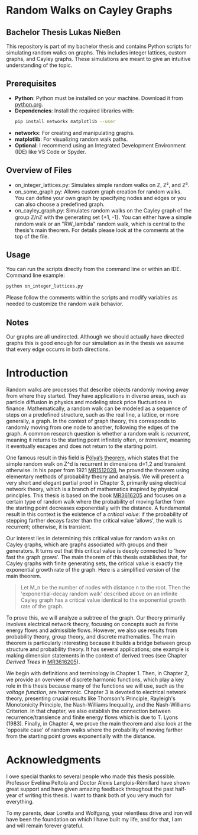 # Random Walks on Cayley Graphs

## Bachelor Thesis Lukas Nießen

This repository is part of my bachelor thesis and contains Python scripts for simulating random walks on graphs. This includes integer lattices, custom graphs, and Cayley graphs. These simulations are meant to give an intuitive understanding of the topic.

## Prerequisites

- **Python**: Python must be installed on your machine. Download it from [python.org](https://www.python.org/).
- **Dependencies**: Install the required libraries with:
  ```bash
  pip install networkx matplotlib --user
  ```
- **networkx**: For creating and manipulating graphs.
- **matplotlib**: For visualizing random walk paths.
- **Optional**: I recommend using an Integrated Development Environment (IDE) like VS Code or Spyder.

## Overview of Files

- on_integer_lattices.py: Simulates simple random walks on ℤ, ℤ², and ℤ³.
- on_some_graph.py: Allows custom graph creation for random walks. You can define your own graph by specifying nodes and edges or you can also choose a predefined graph.
- on_cayley_graph.py: Simulates random walks on the Cayley graph of the group ℤ/nℤ with the generating set {+1, -1}. You can either have a simple random walk or an "RW_lambda" random walk, which is central to the thesis's main theorem. For details please look at the comments at the top of the file.

## Usage

You can run the scripts directly from the command line or within an IDE. Command line example:

```bash
python on_integer_lattices.py
```

Please follow the comments within the scripts and modify variables as needed to customize the random walk behavior.

## Notes

Our graphs are all undirected. Although we should actually have directed graphs this is good enough for our simulation as in the thesis we assume that every edge occurrs in both directions.

# Introduction

Random walks are processes that describe objects randomly moving away from where they started. They have applications in diverse areas, such as particle diffusion in physics and modeling stock price fluctuations in finance. Mathematically, a random walk can be modeled as a sequence of steps on a predefined structure, such as the real line, a lattice, or more generally, a graph. In the context of graph theory, this corresponds to randomly moving from one node to another, following the edges of the graph. A common research question is whether a random walk is _recurrent_, meaning it returns to the starting point infinitely often, or _transient_, meaning it eventually escapes and does not return to the starting point.

One famous result in this field is [Pólya’s theorem](https://en.wikipedia.org/wiki/Random_walk#Higher_dimensions), which states that the simple random walk on Z^d is recurrent in dimensions d=1,2 and transient otherwise. In his paper from 1921 [MR1512028](https://doi.org/10.1007/BF01458701), he proved the theorem using elementary methods of probability theory and analysis. We will present a very short and elegant partial proof in Chapter 3, primarily using electrical network theory, which is a branch of mathematics inspired by physical principles. This thesis is based on the book [MR3616205](http://dx.doi.org/10.1017/9781316672815) and focuses on a certain type of random walk where the probability of moving farther from the starting point decreases exponentially with the distance. A fundamental result in this context is the existence of a _critical value_: if the probability of stepping farther decays faster than the critical value 'allows', the walk is recurrent; otherwise, it is transient.

Our interest lies in determining this critical value for random walks on Cayley graphs, which are graphs associated with groups and their generators. It turns out that this critical value is deeply connected to 'how fast the graph grows'. The main theorem of this thesis establishes that, for Cayley graphs with finite generating sets, the critical value is exactly the exponential growth rate of the graph. Here is a simplified version of the main theorem.

> Let M_n be the number of nodes with distance n to the root. Then the 'exponential-decay random walk' described above on an infinite Cayley graph has a critical value identical to the exponential growth rate of the graph.

To prove this, we will analyze a subtree of the graph. Our theory primarily involves electrical network theory, focusing on concepts such as finite energy flows and admissible flows. However, we also use results from probability theory, group theory, and discrete mathematics. The main theorem is particularly interesting because it builds a bridge between group structure and probability theory. It has several applications; one example is making dimension statements in the context of derived trees (see Chapter _Derived Trees_ in [MR3616205](http://dx.doi.org/10.1017/9781316672815)).

We begin with definitions and terminology in Chapter 1. Then, in Chapter 2, we provide an overview of discrete harmonic functions, which play a key role in this thesis because many of the functions we will use, such as the _voltage function_, are harmonic. Chapter 3 is devoted to electrical network theory, presenting crucial results like Thomson's Principle, Rayleigh's Monotonicity Principle, the Nash-Williams Inequality, and the Nash-Williams Criterion. In that chapter, we also establish the connection between recurrence/transience and finite energy flows which is due to T. Lyons (1983). Finally, in Chapter 4, we prove the main theorem and also look at the 'opposite case' of random walks where the probability of moving farther from the starting point grows exponentially with the distance.

# Acknowledgments

I owe special thanks to several people who made this thesis possible. Professor Eveliina Peltola and Doctor Alexis Langlois-Rémillard have shown great support and have given amazing feedback throughout the past half-year of writing this thesis. I want to thank both of you very much for everything.

To my parents, dear Loretta and Wolfgang, your relentless drive and iron will have been the foundation on which I have built my life, and for that, I am and will remain forever grateful.
